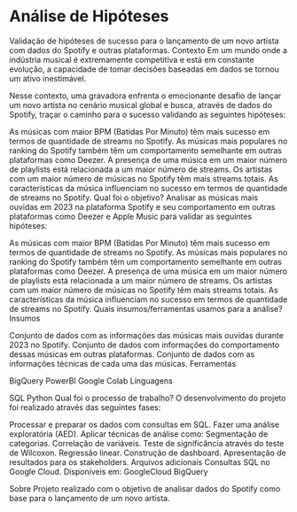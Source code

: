 # Análise de Hipóteses  

 Validação de hipóteses de sucesso para o lançamento de um novo artista com dados do Spotify e outras plataformas.
 Contexto
 Em um mundo onde a indústria musical é extremamente competitiva e está em constante evolução, a capacidade de tomar decisões baseadas em dados se tornou um ativo inestimável.

 Nesse contexto, uma gravadora enfrenta o emocionante desafio de lançar um novo artista no cenário musical global e busca, através de dados do Spotify, traçar o caminho para o sucesso validando as seguintes hipóteses:

 As músicas com maior BPM (Batidas Por Minuto) têm mais sucesso em termos de quantidade de streams no Spotify.
 As músicas mais populares no ranking do Spotify também têm um comportamento semelhante em outras plataformas como Deezer.
 A presença de uma música em um maior número de playlists está relacionada a um maior número de streams.
 Os artistas com um maior número de músicas no Spotify têm mais streams totais.
 As características da música influenciam no sucesso em termos de quantidade de streams no Spotify.
 Qual foi o objetivo?
 Analisar as músicas mais ouvidas em 2023 na plataforma Spotify e seu comportamento em outras plataformas como Deezer e Apple Music para validar as seguintes hipóteses:

 As músicas com maior BPM (Batidas Por Minuto) têm mais sucesso em termos de quantidade de streams no Spotify.
 As músicas mais populares no ranking do Spotify também têm um comportamento semelhante em outras plataformas como Deezer.
 A presença de uma música em um maior número de playlists está relacionada a um maior número de streams.
 Os artistas com um maior número de músicas no Spotify têm mais streams totais.
 As características da música influenciam no sucesso em termos de quantidade de streams no Spotify.
 Quais insumos/ferramentas usamos para a análise?
 Insumos

 Conjunto de dados com as informações das músicas mais ouvidas durante 2023 no Spotify.
 Conjunto de dados com informações do comportamento dessas músicas em outras plataformas.
 Conjunto de dados com as informações técnicas de cada uma das músicas.
 Ferramentas

 BigQuery
 PowerBI
 Google Colab
 Linguagens

 SQL
 Python
 Qual foi o processo de trabalho?
 O desenvolvimento do projeto foi realizado através das seguintes fases:

 Processar e preparar os dados com consultas em SQL.
 Fazer uma análise exploratória (AED).
 Aplicar técnicas de análise como:
 Segmentação de categorias.
 Correlação de variáveis.
 Teste de significância através do teste de Wilcoxon.
 Regressão linear.
 Construção de dashboard.
 Apresentação de resultados para os stakeholders.
 Arquivos adicionais
 Consultas SQL no Google Cloud. Disponíveis em: GoogleCloud BigQuery

 Sobre
 Projeto realizado com o objetivo de analisar dados do Spotify como base para o lançamento de um novo artista.
